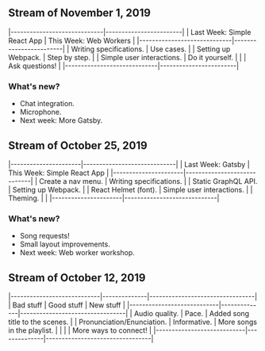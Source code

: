 ## Stream of November 1, 2019

|-----------------------------|------------------------|
| Last Week: Simple React App | This Week: Web Workers |
|-----------------------------|------------------------|
| Writing specifications.     | Use cases.             |
| Setting up Webpack.         | Step by step.          |
| Simple user interactions.   | Do it yourself.        |
|                             | Ask questions!         |
|-----------------------------|------------------------|

### What's new?

- Chat integration.
- Microphone.
- Next week: More Gatsby.

<div id="spacer-2019-11-01"></div>

## Stream of October 25, 2019

|----------------------|-----------------------------|
| Last Week: Gatsby    | This Week: Simple React App |
|----------------------|-----------------------------|
| Create a nav menu.   | Writing specifications.     |
| Static GraphQL API.  | Setting up Webpack.         |
| React Helmet (font). | Simple user interactions.   |
| Theming.             |                             |
|----------------------|-----------------------------|

### What's new?

- Song requests!
- Small layout improvements.
- Next week: Web worker workshop.

<div id="spacer-2019-10-25"></div>

## Stream of October 12, 2019

|----------------------------|--------------|---------------------------------|
| Bad stuff                  | Good stuff   | New stuff                       |
|----------------------------|--------------|---------------------------------|
| Audio quality.             | Pace.        | Added song title to the scenes. |
| Pronunciation/Enunciation. | Informative. | More songs in the playlist.     |
|                            |              | More ways to connect!           |
|----------------------------|--------------|---------------------------------|
